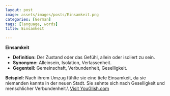 ```yaml
---
layout: post
image: assets/images/posts/Einsamkeit.png
categories: [German]
tags: [language, words]
title: Einsamkeit

---
```


**Einsamkeit** 
- **Definition:** Der Zustand oder das Gefühl, allein oder isoliert zu sein.
- **Synonyme:** Alleinsein, Isolation, Verlassenheit.
- **Gegenteil:** Gemeinschaft, Verbundenheit, Geselligkeit.

**Beispiel:** 
Nach ihrem Umzug fühlte sie eine tiefe Einsamkeit, da sie niemanden kannte in der neuen Stadt. Sie sehnte sich nach Geselligkeit und menschlicher Verbundenheit.\ <a id="yg-widget-0" class="youglish-widget" data-query="Einsamkeit" data-lang="german" data-components="8412" data-auto-start="0" data-bkg-color="theme_light" data-title="How%20to%20pronounce%20Einsamkeit%20in%20German"  rel="nofollow" href="https://youglish.com">Visit YouGlish.com</a><script async src="https://youglish.com/public/emb/widget.js" charset="utf-8"></script>